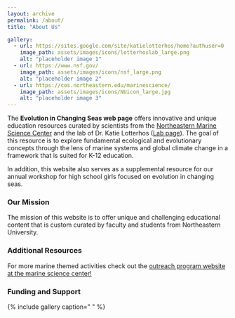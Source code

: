 ```yaml
---
layout: archive
permalink: /about/
title: "About Us"

gallery:
  - url: https://sites.google.com/site/katielotterhos/home?authuser=0
    image_path: assets/images/icons/lotterhoslab_large.png
    alt: "placeholder image 1"
  - url: https://www.nsf.gov/
    image_path: assets/images/icons/nsf_large.png
    alt: "placeholder image 2"
  - url: https://cos.northeastern.edu/marinescience/
    image_path: assets/images/icons/NUicon_large.jpg
    alt: "placeholder image 3"  
---
```



The **Evolution in Changing Seas web page** offers innovative and unique education resources curated by scientists from the [Northeastern Marine Science Center](https://cos.northeastern.edu/marinescience/) and the lab of Dr. Katie Lotterhos ([Lab page](https://sites.google.com/site/katielotterhos/home?authuser=0)). The goal of this resource is to explore fundamental ecological and evolutionary concepts through the lens of marine systems and global climate change in a framework that is suited for K-12 education.

In addition, this website also serves as a supplemental resource for our annual workshop for high school girls focused on evolution in changing seas.

### Our Mission 

The mission of this website is to offer unique and challenging educational content that is custom curated by faculty and students from Northeastern University.

### Additional Resources

For more marine themed activities check out the [outreach program website at the marine science center!](https://cos.northeastern.edu/marinescience/outreach/educator-resources/) 

### Funding and Support  

{% include gallery caption=" " %}

